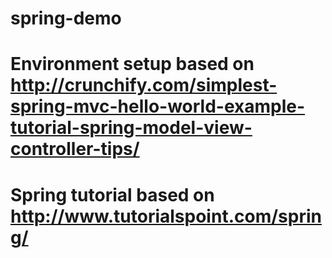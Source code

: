 # spring-demo
# Environment setup based on http://crunchify.com/simplest-spring-mvc-hello-world-example-tutorial-spring-model-view-controller-tips/
# Spring tutorial based on http://www.tutorialspoint.com/spring/